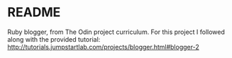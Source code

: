 # README

Ruby blogger, from The Odin project curriculum.
For this project I followed along with the provided tutorial:
http://tutorials.jumpstartlab.com/projects/blogger.html#blogger-2
